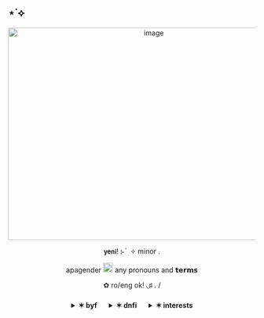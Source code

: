 ## ⋆˙⟡
<p align="center">
<img width="577" height="433" alt="image" src="https://github.com/user-attachments/assets/f503b8e8-c5ac-459e-9edb-351fa79230ce" />
<p align="center">
𝘆𝗲𝗻𝗶! ⊱ ۫ ׅ ✧ minor .
<p align="center"> apagender <img width="20" height="20" alt="image" src="https://64.media.tumblr.com/a795ffa4138e4850a76d46e605ba7d8b/992b39b6ab3235eb-3e/s75x75_c1/848cf06fe24acf5a341ea88bbf538013089d2cc1.webp" /> any pronouns and 𝘁𝗲𝗿𝗺𝘀 
<p align="center"> ✿ ro/eng ok! ◟♯ . / 

<div align="center">

  <details style="display: inline-block; margin: 10px;">
    <summary><b>✶ byf</b></summary>
    - 
    - 
    - 
  </details>

  <details style="display: inline-block; margin: 10px;">
    <summary><b>✶ dnfi</b></summary>
   - you're racist, homophobic, transphobic, a darkshipper.
   - you support problematic people, make child porn, zoophiliac or rape jokes
   - you're "rage bait"
   - you don't respect boundaries 
  </details>

  <details style="display: inline-block; margin: 10px;">
    <summary><b>✶ interests</b></summary>
    jj
  </details>

</div>














